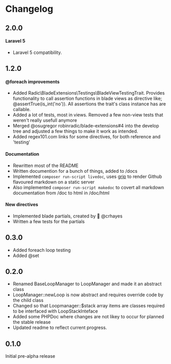 Changelog
=============

2.0.0
-------------
#### Laravel 5
- Laravel 5 compatibility. 


1.2.0
-------------
 
#### @foreach improvements
- Added Radic\BladeExtensions\Testings\BladeViewTestingTrait. Provides functionality to call assertion functions in blade views as directive like; @assertTrue(is_int('no')). All assertions the trait's class instance has are callable. 
- Added a lot of tests, most in views. Removed a few non-view tests that weren't really usefull anymore
- Merged @osugregor robinradic/blade-extensions#4 into the develop tree and adjusted a few things to make it work as intended.
- Added regex101.com links for some directives, for both reference and 'testing'

#### Documentation
- Rewritten most of the README
- Written documention for a bunch of things, added to /docs
- Implemented `composer run-script livedoc`, uses [grip](aa) to render Github flavoured markdown on a static server
- Also implemented `composer run-script makedoc` to covert all markdown documentation from /doc to html in /doc/html

#### New directives
- Implemented blade partials, created by :muscle: @crhayes
- Written a few tests for the partials 



0.3.0
-------------
- Added foreach loop testing
- Added @set




0.2.0
-------------
- Renamed BaseLoopManager to LoopManager and made it an abstract class
- LoopManager::newLoop is now abstract and requires override code by the child class
- Changed so that Loopmanager::$stack array items are classes required to be interfaced with LoopStackInteface
- Added some PHPDoc where changes are not likey to occur for planned the stable release
- Updated readme to reflect current progress.

0.1.0
-------------
Initial pre-alpha release

